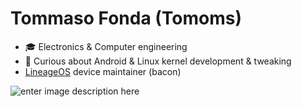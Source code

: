 # Tommaso Fonda (Tomoms)

- :mortar_board: Electronics & Computer engineering
- :wrench: Curious about Android & Linux kernel development & tweaking
- [LineageOS](https://lineageos.org/) device maintainer (bacon)

![enter image description here](https://github-readme-stats-three-murex-53.vercel.app/api?username=Tomoms)
